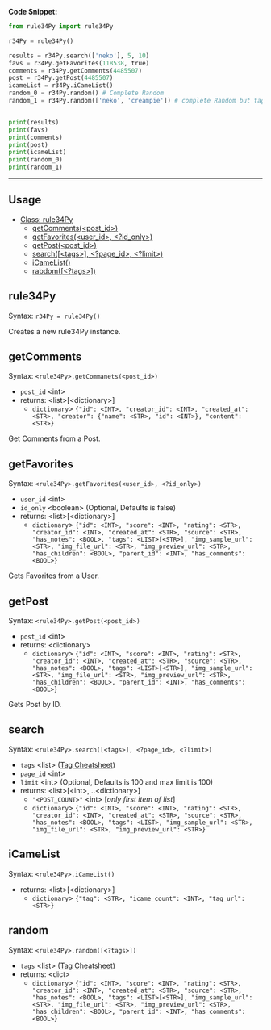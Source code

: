 <!--# rule34Py
[![Downloads](https://pepy.tech/badge/rule34py)](https://pepy.tech/project/rule34py) ![](https://img.shields.io/pypi/format/rule34Py) [![](https://img.shields.io/pypi/v/rule34Py)](https://pypi.org/project/rule34Py/) ![](https://img.shields.io/github/license/b3yc0d3/rule34Py) ![](https://img.shields.io/github/languages/code-size/b3yc0d3/rule34Py)\
This is a Simple rule34.xxx API wraper.

## Installation
`pip install rule34Py`
\
\-->
**Code Snippet:**
```python
from rule34Py import rule34Py

r34Py = rule34Py()

results = r34Py.search(['neko'], 5, 10)
favs = r34Py.getFavorites(118538, true)
comments = r34Py.getComments(4485507)
post = r34Py.getPost(4485507)
icameList = r34Py.iCameList()
random_0 = r34Py.random() # Complete Random
random_1 = r34Py.random(['neko', 'creampie']) # complete Random but tags oriented


print(results)
print(favs)
print(comments)
print(post)
print(icameList)
print(random_0)
print(random_1)
```

---

## Usage
- [Class: rule34Py](#rule34Py)
    - [getComments(<post_id>)](#getcomments)
    - [getFavorites(<user_id>, <?id_only>)](#getfavorites)
    - [getPost(<post_id>)](#getpost)
    - [search([\<tags>], <?page_id>, <?limit>)](#search)
    - [iCameList()](#icamelist)
    - [rabdom([\<?tags>])](#random)

## rule34Py
Syntax: `r34Py = rule34Py()`

Creates a new rule34Py instance.

## getComments
Syntax: `<rule34Py>.getCommanets(<post_id>)`
- `post_id` \<int>
- returns: \<list>[\<dictionary>]
    - `dictionary`> `{"id": <INT>, "creator_id": <INT>, "created_at": <STR>, "creator": {"name": <STR>, "id": <INT>}, "content": <STR>}`

Get Comments from a Post.

## getFavorites
Syntax: `<rule34Py>.getFavorites(<user_id>, <?id_only>)`
- `user_id` \<int>
- `id_only` \<boolean> (Optional, Defaults is false)
- returns: \<list>[\<dictionary>]
    - `dictionary`> `{"id": <INT>, "score": <INT>, "rating": <STR>, "creator_id": <INT>, "created_at": <STR>, "source": <STR>, "has_notes": <BOOL>, "tags": <LIST>[<STR>], "img_sample_url": <STR>, "img_file_url": <STR>, "img_preview_url": <STR>, "has_children": <BOOL>, "parent_id": <INT>, "has_comments": <BOOL>}`

Gets Favorites from a User.

## getPost
Syntax: `<rule34Py>.getPost(<post_id>)`
- `post_id` \<int>
- returns: \<dictionary>
    - `dictionary`> `{"id": <INT>, "score": <INT>, "rating": <STR>, "creator_id": <INT>, "created_at": <STR>, "source": <STR>, "has_notes": <BOOL>, "tags": <LIST>[<STR>], "img_sample_url": <STR>, "img_file_url": <STR>, "img_preview_url": <STR>, "has_children": <BOOL>, "parent_id": <INT>, "has_comments": <BOOL>}`

Gets Post by ID.

## search
Syntax: `<rule34Py>.search([<tags>], <?page_id>, <?limit>)`
- `tags` \<list> ([Tag Cheatsheet](https://rule34.xxx/index.php?page=tags&s=list))
- `page_id` \<int>
- `limit` \<int> (Optional, Defaults is 100 and max limit is 100)
- returns: \<list>[\<int>, ..\<dictionary>]
    - `"<POST_COUNT>"` \<int> [*only first item of list*]
    - `dictionary`> `{"id": <INT>, "score": <INT>, "rating": <STR>, "creator_id": <INT>, "created_at": <STR>, "source": <STR>, "has_notes": <BOOL>, "tags": <LIST>, "img_sample_url": <STR>, "img_file_url": <STR>, "img_preview_url": <STR>}`

## iCameList
Syntax: `<rule34Py>.iCameList()`
- returns: \<list>[\<dictionary>]
    - `dictionary`> `{"tag": <STR>, "icame_count": <INT>, "tag_url": <STR>}`


## random
Syntax: `<rule34Py>.random([<?tags>])`
- `tags` \<list> ([Tag Cheatsheet](https://rule34.xxx/index.php?page=tags&s=list))
- returns: \<dict>
    - `dictionary`> `{"id": <INT>, "score": <INT>, "rating": <STR>, "creator_id": <INT>, "created_at": <STR>, "source": <STR>, "has_notes": <BOOL>, "tags": <LIST>[<STR>], "img_sample_url": <STR>, "img_file_url": <STR>, "img_preview_url": <STR>, "has_children": <BOOL>, "parent_id": <INT>, "has_comments": <BOOL>}`
